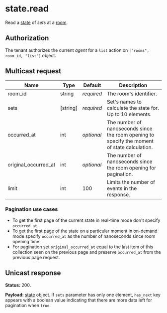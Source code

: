 # state.read

Read a [state](../state.md#state) of _sets_ at a [room](../room.md#room).

## Authorization

The tenant authorizes the current _agent_ for a `list` action on `["rooms", room_id, "list"]` object.

## Multicast request

Name                 | Type     | Default    | Description
-------------------- | -------- | ---------- | ---------------------------------------------------------------
room_id              | string   | _required_ | The room's identifier.
sets                 | [string] | _required_ | Set's names to calculate the state for. Up to 10 elements.
occurred_at          | int      | _optional_ | The number of nanoseconds since the room opening to specify the moment of state calculation.
original_occurred_at | int      | _optional_ | The number of nanoseconds since the room opening for pagination.
limit                | int      |        100 | Limits the number of events in the response.

### Pagination use cases

- To get the first page of the current state in real-time mode don't specify `occurred_at`.
- To get the first page of the state on a particular moment in on-demand mode specify `occurred_at`
  as the number of nanoseconds since room opening time.
- For pagination set `original_occurred_at` equal to the last item of this collection seen on the previous page and preserve `occurred_at` from the previous page request.

## Unicast response

**Status:** 200.

**Payload:** [state](../state.md#state) object. If `sets` parameter has only one element, `has_next` key appears with a boolean value indicating that there are more data left for pagination
when `true`.

